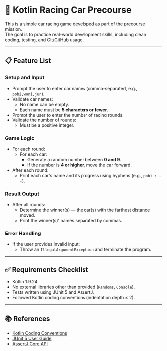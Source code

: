 # 🚗 Kotlin Racing Car Precourse

This is a simple car racing game developed as part of the precourse mission.  
The goal is to practice real-world development skills, including clean coding, testing, and Git/GitHub usage.

---

## 📋 Feature List

### Setup and Input
- Prompt the user to enter car names (comma-separated, e.g., `pobi,woni,jun`).
- Validate car names:
   - No name can be empty.
   - Each name must be **5 characters or fewer**.
- Prompt the user to enter the number of racing rounds.
- Validate the number of rounds:
   - Must be a positive integer.

### Game Logic
- For each round:
   - For each car:
      - Generate a random number between **0 and 9**.
      - If the number is **4 or higher**, move the car forward.
- After each round:
   - Print each car's name and its progress using hyphens (e.g., `pobi : --`).

### Result Output
- After all rounds:
   - Determine the winner(s) — the car(s) with the farthest distance moved.
   - Print the winner(s)' names separated by commas.

### Error Handling
- If the user provides invalid input:
   - Throw an `IllegalArgumentException` and terminate the program.

---

## ✅ Requirements Checklist
- Kotlin 1.9.24
- No external libraries other than provided (`Randoms`, `Console`).
- Tests written using JUnit 5 and AssertJ.
- Followed Kotlin coding conventions (indentation depth ≤ 2).

---

## 📚 References
- [Kotlin Coding Conventions](https://kotlinlang.org/docs/coding-conventions.html)
- [JUnit 5 User Guide](https://junit.org/junit5/docs/current/user-guide/)
- [AssertJ Core API](https://assertj.github.io/doc/)
